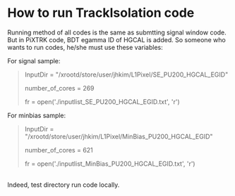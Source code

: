 How to run TrackIsolation code
==============================

Running method of all codes is the same as submtting signal window code. But in PiXTRK code, BDT egamma ID of HGCAL is added. So someone who wants to run codes, he/she must use these variables: <br>


For signal sample: <br>
<blockquote>
<p> InputDir = "/xrootd/store/user/jhkim/L1Pixel/SE_PU200_HGCAL_EGID" </p>
<p> number_of_cores = 269 </p>
<p> fr = open('./inputlist_SE_PU200_HGCAL_EGID.txt', 'r') </p>
</blockquote>

For minbias sample: <br>
<blockquote>
<p> InputDir = "/xrootd/store/user/jhkim/L1Pixel/MinBias_PU200_HGCAL_EGID" </p>
<p> number_of_cores = 621 </p>
<p> fr = open('./inputlist_MinBias_PU200_HGCAL_EGID.txt', 'r') </p>
</blockquote>

<br>
Indeed, test directory run code locally.
